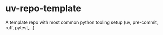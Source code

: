 # uv-repo-template
A template repo with most common python tooling setup (uv, pre-commit, ruff, pytest,...)
